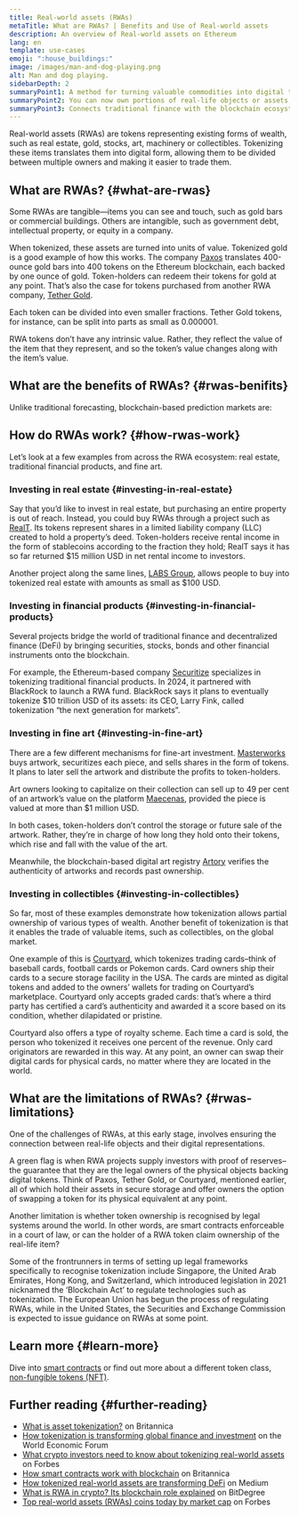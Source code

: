 ```yaml
---
title: Real-world assets (RWAs)
metaTitle: What are RWAs? | Benefits and Use of Real-world assets
description: An overview of Real-world assets on Ethereum
lang: en
template: use-cases
emoji: ":house_buildings:"
image: /images/man-and-dog-playing.png
alt: Man and dog playing.
sidebarDepth: 2
summaryPoint1: A method for turning valuable commodities into digital tokens.
summaryPoint2: You can now own portions of real-life objects or assets, rather than having to buy an entire property or item.
summaryPoint3: Connects traditional finance with the blockchain ecosystem.
---
```


Real-world assets (RWAs) are tokens representing existing forms of wealth, such as real estate, gold, stocks, art, machinery or collectibles. Tokenizing these items translates them into digital form, allowing them to be divided between multiple owners and making it easier to trade them.

## What are RWAs? {#what-are-rwas}

Some RWAs are tangible—items you can see and touch, such as gold bars or commercial buildings. Others are intangible, such as government debt, intellectual property, or equity in a company.
 
When tokenized, these assets are turned into units of value. Tokenized gold is a good example of how this works. The company [Paxos](https://www.paxos.com/) translates 400-ounce gold bars into 400 tokens on the Ethereum blockchain, each backed by one ounce of gold. Token-holders can redeem their tokens for gold at any point. That’s also the case for tokens purchased from another RWA company, [Tether Gold](https://gold.tether.to/).

Each token can be divided into even smaller fractions. Tether Gold tokens, for instance, can be split into parts as small as 0.000001.
 
RWA tokens don’t have any intrinsic value. Rather, they reflect the value of the item that they represent, and so the token’s value changes along with the item’s value.

## What are the benefits of RWAs? {#rwas-benifits}

Unlike traditional forecasting, blockchain-based prediction markets are:

<CardGrid className="grid grid-cols-[repeat(auto-fill,_minmax(min(100%,_280px),_1fr))] gap-8">
  <Card title="Fractional Ownership" emoji=":house_buildings:" description="RWAs democratize investment. If you’re locked out of investing in certain asset types because you can’t afford to buy into those markets, you can now do so as a partial owner."/>
  <Card title="Investment diversification" emoji="🛒" description="You can invest in multiple types of asset, allowing you to diversify your portfolio without spending hedge-fund sums of money." />
  <Card title="Global opportunities" emoji="🌏" description="RWAs remove geographical barriers to investment. You can buy tokens for assets located anywhere in the world." />
  <Card title="Make assets liquid" emoji="🖼️" description="Many assets are illiquid. They’re valuable, but that isn’t the same as having cash you can spend. By tokenizing an asset, owners can turn part or all of it into value they can use."/>
  <Card title="Worldwide market" emoji="💰" description="Owners looking to capitalize their assets can reach a wider range of investors—not just the people who can typically afford to buy land, equity, artwork, or traditional financial instruments." />
  <Card title="Skip middlemen" emoji="👩‍💻" description="Tokens run on smart contracts, which means tokens can be traded person-to-person without the need for intermediaries and their associated fees." />
</CardGrid>

## How do RWAs work? {#how-rwas-work}

Let’s look at a few examples from across the RWA ecosystem: real estate, traditional financial products, and fine art.

### Investing in real estate {#investing-in-real-estate}

Say that you’d like to invest in real estate, but purchasing an entire property is out of reach. Instead, you could buy RWAs through a project such as [RealT](https://realt.co/). Its tokens represent shares in a limited liability company (LLC) created to hold a property’s deed. Token-holders receive rental income in the form of stablecoins according to the fraction they hold; RealT says it has so far returned $15 million USD in net rental income to investors. 

Another project along the same lines, [LABS Group](https://x.com/labsgroupio), allows people to buy into tokenized real estate with amounts as small as $100 USD.

### Investing in financial products {#investing-in-financial-products}

Several projects bridge the world of traditional finance and decentralized finance (DeFi) by bringing securities, stocks, bonds and other financial instruments onto the blockchain.

For example, the Ethereum-based company [Securitize](https://securitize.io/) specializes in tokenizing traditional financial products. In 2024, it partnered with BlackRock to launch a RWA fund. BlackRock says it plans to eventually tokenize $10 trillion USD of its assets: its CEO, Larry Fink, called tokenization “the next generation for markets”.

### Investing in fine art {#investing-in-fine-art}

There are a few different mechanisms for fine-art investment. [Masterworks](https://www.masterworks.com/) buys artwork, securitizes each piece, and sells shares in the form of tokens. It plans to later sell the artwork and distribute the profits to token-holders.
 
Art owners looking to capitalize on their collection can sell up to 49 per cent of an artwork’s value on the platform [Maecenas](https://www.maecenas.co/), provided the piece is valued at more than $1 million USD.

In both cases, token-holders don’t control the storage or future sale of the artwork. Rather, they’re in charge of how long they hold onto their tokens, which rise and fall with the value of the art.
 
Meanwhile, the blockchain-based digital art registry [Artory](https://www.artory.com/) verifies the authenticity of artworks and records past ownership.

### Investing in collectibles {#investing-in-collectibles}

So far, most of these examples demonstrate how tokenization allows partial ownership of various types of wealth. Another benefit of tokenization is that it enables the trade of valuable items, such as collectibles, on the global market.

One example of this is [Courtyard](https://courtyard.io/), which tokenizes trading cards–think of baseball cards, football cards or Pokemon cards. Card owners ship their cards to a secure storage facility in the USA. The cards are minted as digital tokens and added to the owners’ wallets for trading on Courtyard’s marketplace. Courtyard only accepts graded cards: that’s where a third party has certified a card’s authenticity and awarded it a score based on its condition, whether dilapidated or pristine.

Courtyard also offers a type of royalty scheme. Each time a card is sold, the person who tokenized it receives one percent of the revenue. Only card originators are rewarded in this way. At any point, an owner can swap their digital cards for physical cards, no matter where they are located in the world. 

## What are the limitations of RWAs? {#rwas-limitations}

One of the challenges of RWAs, at this early stage, involves ensuring the connection between real-life objects and their digital representations.

A green flag is when RWA projects supply investors with proof of reserves–the guarantee that they are the legal owners of the physical objects backing digital tokens. Think of Paxos, Tether Gold, or Courtyard, mentioned earlier, all of which hold their assets in secure storage and offer owners the option of swapping a token for its physical equivalent at any point.

Another limitation is whether token ownership is recognised by legal systems around the world. In other words, are smart contracts enforceable in a court of law, or can the holder of a RWA token claim ownership of the real-life item?

Some of the frontrunners in terms of setting up legal frameworks specifically to recognise tokenization include Singapore, the United Arab Emirates, Hong Kong, and Switzerland, which introduced legislation in 2021 nicknamed the ‘Blockchain Act’ to regulate technologies such as tokenization. The European Union has begun the process of regulating RWAs, while in the United States, the Securities and Exchange Commission is expected to issue guidance on RWAs at some point.

## Learn more {#learn-more}

Dive into [smart contracts](/smart-contracts/) or find out more about a different token class, [non-fungible tokens (NFT)](/nft/).

## Further reading {#further-reading}

- [What is asset tokenization?](https://www.britannica.com/money/real-world-asset-tokenization) on Britannica
- [How tokenization is transforming global finance and investment](https://www.weforum.org/stories/2024/12/tokenization-blockchain-assets-finance/) on the World Economic Forum
- [What crypto investors need to know about tokenizing real-world assets](https://www.forbes.com/sites/irinaheaver/2024/03/14/what-crypto-investors-need-to-know-about-tokenizing-real-world-assets/) on Forbes
- [How smart contracts work with blockchain](https://www.britannica.com/money/how-smart-contracts-work) on Britannica
- [How tokenized real-world assets are transforming DeFi](https://medium.com/coinmonks/how-tokenized-real-world-assets-are-transforming-defi-4e040f28732a) on Medium
- [What is RWA in crypto? Its blockchain role explained](https://www.bitdegree.org/crypto/tutorials/what-is-rwa-in-crypto) on BitDegree
- [Top real-world assets (RWAs) coins today by market cap](https://www.forbes.com/digital-assets/categories/real-world-assets-rwa/) on Forbes
